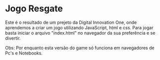 # Jogo Resgate

Este é o resultado de um prejeto da Digital Innovation One, onde aprendemos a criar um jogo utilizando JavaScript, html e css.
Para jogar basta iniciar o arquivo "index.html" no navegador da sua preferência e se divertir.

Obs: Por enquanto esta versão do game só funciona em navegadores de Pc's e Notebooks.